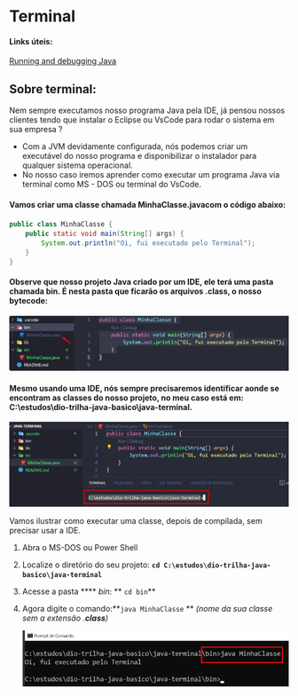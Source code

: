 # Terminal

#### Links úteis:
[Running and debugging Java](https://code.visualstudio.com/docs/java/java-debugging)

## Sobre terminal:
Nem sempre executamos nosso programa Java pela IDE, já pensou nossos clientes tendo que instalar o Eclipse ou VsCode para rodar o sistema em sua empresa ?

- Com a JVM devidamente configurada, nós podemos criar um executável do nosso programa e disponibilizar o instalador para qualquer sistema operacional.
- No nosso caso iremos aprender como executar um programa Java via terminal como MS - DOS ou terminal do VsCode.

#### Vamos criar uma classe chamada MinhaClasse.javacom o código abaixo:
```java
public class MinhaClasse {
    public static void main(String[] args) {
        System.out.println("Oi, fui executado pelo Terminal");
    }
}
```

#### Observe que nosso projeto Java criado por um IDE, ele terá uma pasta chamada bin. É nesta pasta que ficarão os arquivos .class, o nosso bytecode:

<img src="./img/10.jpg" alt="" width="">

#### Mesmo usando uma IDE, nós sempre precisaremos identificar aonde se encontram as classes do nosso projeto, no meu caso está em: C:\estudos\dio-trilha-java-basico\java-terminal.
<img src="./img/11.jpg" alt="" width="">

<br>

Vamos ilustrar como executar uma classe, depois de compilada, sem precisar usar a IDE.

1. Abra o MS-DOS ou Power Shell

2. Localize o diretório do seu projeto: **`cd C:\estudos\dio-trilha-java-basico\java-terminal`**

3. Acesse a pasta **** *bin*: ** `cd bin`**

4. Agora digite o comando:**`java MinhaClasse` ** *(nome da sua classe sem a extensão .**class**)*

    <img src="./img/12.jpg" alt="" width="">

<br> 

